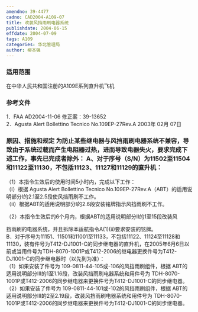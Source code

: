 ```yaml
---
amendno: 39-4477  
cadno: CAD2004-A109-07  
title: 改装风挡雨刷电器系统  
publishdate: 2004-06-15  
effdate: 2004-07-09  
tags: A109  
categories: 华北管理局  
author: 柳本强  
---
```

  
### 适用范围  
在中华人民共和国注册的A109E系列直升机飞机  
  
<!--more-->  
### 参考文件  
1．FAA AD2004-11-06 修正案：39-13652  
2．Agusta Alert Bollettino Tecnico No.109EP-27Rev.A 2003年 02月 07日  
  
### 原因、措施和规定 为防止某些继电器与风挡雨刷电器系统不兼容，导致由于系统过载而产生电阻器过热，进而导致电器失火，要求完成下述工作，事先已完成者除外： A、对于序号（S/N）为11502至11504和11122至11130，不包括11123、11127和11129的直升机：  
（1）本指令生效后的使用时间5小时内，完成以下工作：  
（i）根据 Agusta Alert Bollettino Tecnico No.109EP-27Rev.A（ABT）的适用说明部分I的2.1至2.5段使风挡雨刷不工作。  
（ii）根据ABT的适用说明部分I的2.6段安装铭牌指示风挡雨刷不工作。  
  
（2）本指令生效后的6个月内，根据ABT的适用说明部分II的1至15段改装风  
  
  
挡雨刷的电器系统，并且拆除本适航指令A(1)(ii)要求安装的铭牌。  
B．对于序号为11151、11501和11001至11133，不包括11122、11124至11128和11130，装有件号为T412-DJ1001-C的同步继电器的直升机，在2005年6月6日以前或当用件号为TDH-8070-1001P或T412-2006的继电器更换件号为T412-DJ1001-C的同步继电器时（以先到为准）：  
（1）如果安装了件号为 109-0811-44-105或-106的风挡雨刷组件，根据 ABT的适用说明部分III的1至1.16段，改装风挡雨刷电器系统和用件号为 TDH-8070-1001P或T412-2006的同步继电器来更换件号为T412-DJ1001-C的同步继电器。  
（2）如果安装了件号为 109-0811-44-101或-102的风挡雨刷组件，根据 ABT的适用说明部分III的2至2.19段，改装风挡雨刷电器系统和用件号为 TDH-8070-1001P或T412-2006的同步继电器来更换件号为T412-DJ1001-C的同步继电器。  
  
